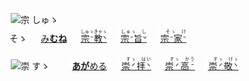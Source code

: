 <kbd><img src="lv0.svg" width="2" height="24"><img src="https://glyphwiki.org/glyph/u5b97.svg" width="24" height="24" alt="宗"></kbd>
<kbd>しゅゝ<br>そゝ</kbd>
　<img src="lv2.svg">[み**むね**](https://jisho.org/search/みむね)
　<img src="lv0.svg">[<ruby>宗ᐨ教ᐠ<rt>しゅゝきゃゝ</ruby>](https://jisho.org/search/宗教)
　<img src="lv1.svg">[<ruby>宗ᐨ旨ᐡ<rt>しゅゝ　し　</rt></ruby>](https://jisho.org/search/崇高)
　<img src="lv2.svg">[<ruby>宗ᐨ家ᐨ<rt>　そゝ　け　</rt></ruby>](https://jisho.org/search/崇敬)

<kbd><img src="lv1.svg" width="2" height="24"><img src="https://glyphwiki.org/glyph/u5b97.svg" width="24" height="24" alt="崇"></kbd>
<kbd>すゝ　</kbd>
　<img src="lv1.svg">[**あが**める](https://jisho.org/search/崇める)
　<img src="lv0.svg">[<ruby>崇ᐟ拝ᐠ<rt>　すゝ　はい　</rt></ruby>](https://jisho.org/search/崇拝)
　<img src="lv1.svg">[<ruby>崇ᐟ高ᐨ<rt>　すゝ　かう　</ins></rt></ruby>](https://jisho.org/search/崇高)
　<img src="lv2.svg">[<ruby>崇ᐟ敬ᐠ<rt>　すゝ　けゝ　</rt></ruby>](https://jisho.org/search/崇敬)




